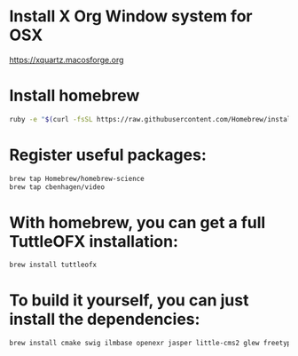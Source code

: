 # Install X Org Window system for OSX

https://xquartz.macosforge.org


# Install homebrew

```bash
ruby -e "$(curl -fsSL https://raw.githubusercontent.com/Homebrew/install/master/install)"
```


# Register useful packages:

```bash
brew tap Homebrew/homebrew-science
brew tap cbenhagen/video
```


# With homebrew, you can get a full TuttleOFX installation:

```bash
brew install tuttleofx

```

# To build it yourself, you can just install the dependencies:

```bash
brew install cmake swig ilmbase openexr jasper little-cms2 glew freetype ffmpeg imagemagick libcaca aces_container ctl jpeg-turbo libraw seexpr numpy openjpeg opencolorio openimageio
```

